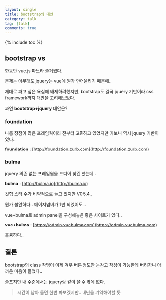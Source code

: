 ```yaml
---
layout: single
title: bootstrap의 대안 
category: talk
tag: [talk]
comments: true
---
```


{% include toc %}

## bootstrap vs

한동안 vue.js 파느라 즐거웠다.

문제는 아무래도 jquery는 vue에 뭔가 안어울리기 때문에.. 

제대로 파고 싶은 욕심에 배제하려했지만, bootstrap도 결국 jquery 기반이라 css framework까지 대안을 고려해보았다.

과연 **bootstrap+jquery** 대안은? 

### foundation

나름 장점이 많은 프레임웤이라 전부터 고민하고 있었지만 가보니 역시 jquery 기반이었다..

**foundation** : [http://foundation.zurb.com](http://foundation.zurb.com)

### bulma 

jquery 의존 없는 프레임웤을 드디어 찾긴 했는데..
 
**bulma** : [http://bulma.io](http://bulma.io)

깃헙 스타 수가 비약적으로 늘고 있지만 V0.5.4..

뭔가 불안하다.. 메이저넘버가 1만 되었어도 ..

vue+bulma로 admin panel을 구성해놓은 좋은 사이트가 있다..

**vue+bulma** : [https://admin.vuebulma.com](https://admin.vuebulma.com)

훌륭하다..

## 결론
 
bootstrap의 class 작명이 이제 겨우 버튼 정도만 눈감고 작성이 가능한데 버리자니 아까운 마음이 들었다..

슬프지만 내 수준에서는 jquery랑 같이 쓸 수 밖에 없다. 

> 시간이 남아 돌면 한번 파보겠지만.. 내년을 기약해야할 듯 
